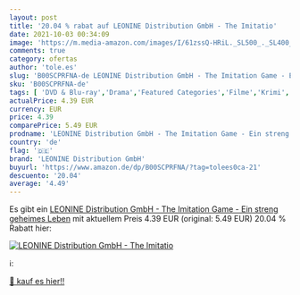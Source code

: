 ```yaml
---
layout: post
title: '20.04 % rabat auf LEONINE Distribution GmbH - The Imitatio'
date: 2021-10-03 00:34:09
image: 'https://m.media-amazon.com/images/I/61zssQ-HRiL._SL500_._SL400_.jpg'
comments: true
category: ofertas
author: 'tole.es'
slug: 'B00SCPRFNA-de LEONINE Distribution GmbH - The Imitation Game - Ein...'
sku: 'B00SCPRFNA-de'
tags: [ 'DVD & Blu-ray','Drama','Featured Categories','Filme','Krimi','Thriller','leonine distribution gmbh', ]
actualPrice: 4.39 EUR
currency: EUR
price: 4.39
comparePrice: 5.49 EUR
prodname: 'LEONINE Distribution GmbH - The Imitation Game - Ein streng geheimes Leben'
country: 'de'
flag: '🇩🇪'
brand: 'LEONINE Distribution GmbH'
buyurl: 'https://www.amazon.de/dp/B00SCPRFNA/?tag=tolees0ca-21'
descuento: '20.04'
average: '4.49'
---
```


Es gibt ein [LEONINE Distribution GmbH - The Imitation Game - Ein streng geheimes Leben](https://www.amazon.de/dp/B00SCPRFNA/?tag=tolees0ca-21) mit aktuellem Preis 4.39 EUR (original: 5.49 EUR) 20.04 % Rabatt hier:

[![LEONINE Distribution GmbH - The Imitatio](https://m.media-amazon.com/images/I/61zssQ-HRiL._SL500_._SL400_.jpg)](https://www.amazon.de/dp/B00SCPRFNA/?tag=tolees0ca-21)

ℹ️:


[🛒 kauf es hier!!](https://www.amazon.de/dp/B00SCPRFNA/?tag=tolees0ca-21)
